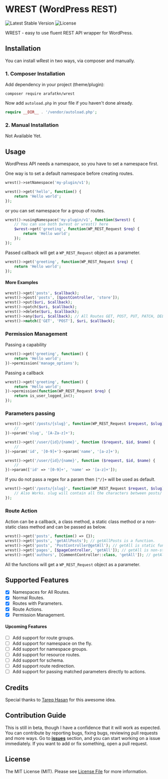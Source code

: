 # WREST (WordPress REST)

![Latest Stable Version](https://poser.pugx.org/arafatkn/wrest/v)
![License](https://poser.pugx.org/arafatkn/wrest/license)

WREST - easy to use fluent REST API wrapper for WordPress.

## Installation

You can install wRest in two ways, via composer and manually.

### 1. Composer Installation

Add dependency in your project (theme/plugin):

```
composer require arafatkn/wrest
```

Now add `autoload.php` in your file if you haven't done already.

```php
require __DIR__ . '/vendor/autoload.php';
```

### 2. Manual Installation

Not Available Yet.

## Usage
WordPress API needs a namespace, so you have to set a namespace first.

One way is to set a default namespace before creating routes.
```php
wrest()->setNamespace('my-plugin/v1');

wrest()->get('hello', function() {
    return 'Hello world';
});
```

or you can set namespace for a group of routes.
```php
wrest()->usingNamespace('my-plugin/v1', function($wrest) {
    // You can use both $wrest or wrest() here
    $wrest->get('greeting', function(WP_REST_Request $req) {
        return 'Hello world';
    });
});
```

Passed callback will get a `WP_REST_Request` object as a parameter.

```php
wrest()->get('greeting', function(WP_REST_Request $req) {
    return 'Hello world';
});
```

#### More Examples

```php
wrest()->get('posts', $callback);
wrest()->post('posts', [$postController, 'store']);
wrest()->put($uri, $callback);
wrest()->patch($uri, $callback);
wrest()->delete($uri, $callback);
wrest()->any($uri, $callback); // All Routes GET, POST, PUT, PATCH, DELETE
wrest()->match(['GET', 'POST'], $uri, $callback);
```

### Permission Management

Passing a capability

```php
wrest()->get('greeting', function() {
    return 'Hello world';
})->permission('manage_options');
```

Passing a callback
```php
wrest()->get('greeting', function() {
    return 'Hello world';
})->permission(function(WP_REST_Request $req) {
    return is_user_logged_in();
});
```

### Parameters passing

```php
wrest()->get('/posts/{slug}', function(WP_REST_Request $request, $slug) {
    //
})->param('slug', '[A-Za-z]+');

wrest()->get('/user/{id}/{name}', function ($request, $id, $name) {
    //
})->param('id', '[0-9]+')->param('name', '[a-z]+');

wrest()->get('/user/{id}/{name}', function ($request, $id, $name) {
    //
})->param(['id' => '[0-9]+', 'name' => '[a-z]+']);
```

If you do not pass a regex for a param then `[^/]+` will be used as default.

```php
wrest()->get('/posts/{slug}', function(WP_REST_Request $request, $slug) {
    // Also Works. slug will contain all the characters between posts/ and next /.
});
```

### Route Action

Action can be a callback, a class method, a static class method or a non-static class method and can be passed as below.

```php
wrest()->get('posts', function() => {});
wrest()->get('posts', 'getAllPosts'); // getAllPosts is a function.
wrest()->get('posts', 'PostController@getAll'); // getAll is static function.
wrest()->get('pages', [$pageController, 'getAll']); // getAll is non-static function.
wrest()->get('authors', [CommentController::class, 'getAll']); // getAll is static function.
```
All the functions will get a `WP_REST_Request` object as a parameter.

## Supported Features
- [x] Namespaces for All Routes.
- [x] Normal Routes.
- [x] Routes with Parameters.
- [x] Route Actions.
- [x] Permission Management.

#### Upcoming Features
- [ ] Add support for route groups.
- [ ] Add support for namespace on the fly.
- [ ] Add support for namespace groups.
- [ ] Add support for resource routes.
- [ ] Add support for schema.
- [ ] Add support route redirection.
- [ ] Add support for passing matched parameters directly to actions.

## Credits
Special thanks to [Tareq Hasan](https://gist.github.com/tareq1988/be49697425326fc90952de835313ff6b) for this awesome idea.

## Contribution Guide

This is still in beta, though I have a confidence that it will work as expected.
You can contribute by reporting bugs, fixing bugs, reviewing pull requests and more ways.
Go to [**issues**](https://github.com/arafatkn/wrest/issues) section, and you can start working on a issue immediately.
If you want to add or fix something, open a pull request.

## License

The MIT License (MIT). Please see [License File](LICENSE) for more information.